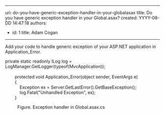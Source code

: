 

---
uri: do-you-have-generic-exception-handler-in-your-globalasax
title: Do you have generic exception handler in your Global.asax?
created: YYYY-08-DD 14:47:18
authors:
  - id: 1
    title: Adam Cogan
---




<span class='intro'> Add your code to handle generic exception of your ASP.NET application in Application_Error.<br> </span>

<p class="ssw15-rteElement-CodeArea">​​private static readonly ILog log = LogManager.GetLogger(typeof(MvcApplication));<br><br>&#160;&#160;&#160;&#160;&#160;&#160;&#160; protected void Application_Error(object sender, EventArgs e)<br>&#160;&#160;&#160;&#160;&#160;&#160;&#160; &#123;<br>&#160;&#160;&#160;&#160;&#160;&#160;&#160;&#160;&#160;&#160;&#160; Exception ex = Server.GetLastError().GetBaseException();<br>&#160;&#160;&#160;&#160;&#160;&#160;&#160;&#160;&#160;&#160;&#160; log.Fatal(&quot;Unhandled Exception&quot;, ex);<br>&#160;&#160;&#160;&#160;&#160;&#160;&#160; &#125;</p><dd class="ssw15-rteElement-FigureNormal">​Figure. Exception handler in Global.asax.cs​<br></dd>


